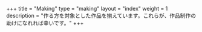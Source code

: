 +++
title = "Making"
type = "making"
layout = "index"
weight = 1
description = "作る方を対象とした作品を揃えています。これらが、作品制作の助けになれれば幸いです。"
+++